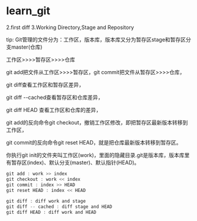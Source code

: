 # learn_git
2.first diff
3.Working Directory,Stage and Repository

tip:
Git管理的文件分为：工作区，版本库，版本库又分为暂存区stage和暂存区分支master(仓库)

工作区>>>>暂存区>>>>仓库

git add把文件从工作区>>>>暂存区，git commit把文件从暂存区>>>>仓库，

git diff查看工作区和暂存区差异，

git diff --cached查看暂存区和仓库差异，

git diff HEAD 查看工作区和仓库的差异，

git add的反向命令git checkout，撤销工作区修改，即把暂存区最新版本转移到工作区，

git commit的反向命令git reset HEAD，就是把仓库最新版本转移到暂存区。

你执行git init的文件夹叫工作区(work)，里面的隐藏目录.git是版本库，版本库里有暂存区(index)、默认分支(master)、默认指针(HEAD)。

```c
git add : work >> index
git checkout : work << index
git commit : index >> HEAD
git reset HEAD : index << HEAD
    
git diff : diff work and stage 
git diff -- cached : diff stage and HEAD
git diff HEAD : diff work and HEAD
```


